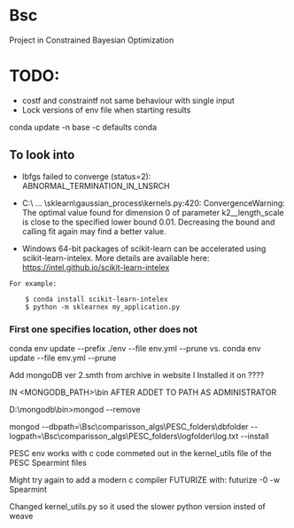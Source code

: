# Bsc
Project in Constrained Bayesian Optimization

# TODO:
- costf and constraintf not same behaviour with single input
- Lock versions of env file when starting results

conda update -n base -c defaults conda

## To look into
- lbfgs failed to converge (status=2):
ABNORMAL_TERMINATION_IN_LNSRCH

- C:\ ... \sklearn\gaussian_process\kernels.py:420: ConvergenceWarning: The optimal value found for dimension 0 of parameter k2__length_scale is close to the specified lower bound 0.01. Decreasing the bound and calling fit again may find a better value.

-    Windows 64-bit packages of scikit-learn can be accelerated using scikit-learn-intelex.
    More details are available here: https://intel.github.io/scikit-learn-intelex

    For example:

        $ conda install scikit-learn-intelex
        $ python -m sklearnex my_application.py


### First one specifies location, other does not
conda env update --prefix ./env --file env.yml  --prune
vs.
conda env update --file env.yml  --prune

Add mongoDB ver 2.smth from archive in website
I Installed it on ????

IN <MONGODB_PATH>\bin
AFTER ADDET TO PATH
AS ADMINISTRATOR

D:\mongodb\bin>mongod --remove

mongod --dbpath=<PATH TO REP>\Bsc\comparisson_algs\PESC_folders\dbfolder --logpath=<PATH TO REP>\Bsc\comparisson_algs\PESC_folders\logfolder\log.txt --install

PESC env works with c code commeted out in the kernel_utils file of the PESC Spearmint files


Might try again to add a modern c compiler
FUTURIZE with:
futurize -0 -w Spearmint

Changed kernel_utils.py so it used the slower python version insted of weave